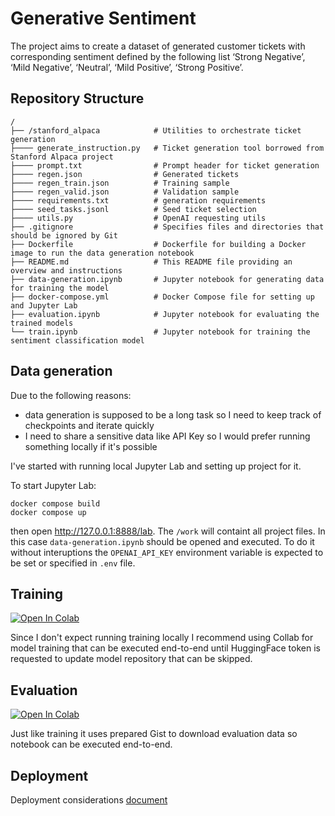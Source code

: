 # Generative Sentiment

The project aims to create a dataset of generated customer tickets with corresponding sentiment defined by the following list
‘Strong Negative’, ‘Mild Negative’, ‘Neutral’, ‘Mild Positive’, ‘Strong Positive’.

## Repository Structure

```plaintext
/
├── /stanford_alpaca            # Utilities to orchestrate ticket generation
├──── generate_instruction.py   # Ticket generation tool borrowed from Stanford Alpaca project
├──── prompt.txt                # Prompt header for ticket generation
├──── regen.json                # Generated tickets
├──── regen_train.json          # Training sample
├──── regen_valid.json          # Validation sample
├──── requirements.txt          # generation requirements
├──── seed_tasks.jsonl          # Seed ticket selection
├──── utils.py                  # OpenAI requesting utils
├── .gitignore                  # Specifies files and directories that should be ignored by Git
├── Dockerfile                  # Dockerfile for building a Docker image to run the data generation notebook
├── README.md                   # This README file providing an overview and instructions
├── data-generation.ipynb       # Jupyter notebook for generating data for training the model
├── docker-compose.yml          # Docker Compose file for setting up and Jupyter Lab
├── evaluation.ipynb            # Jupyter notebook for evaluating the trained models
└── train.ipynb                 # Jupyter notebook for training the sentiment classification model
```

## Data generation

Due to the following reasons:
- data generation is supposed to be a long task so I need to keep track of checkpoints and iterate quickly
- I need to share a sensitive data like API Key so I would prefer running something locally if it's possible

I've started with running local Jupyter Lab and setting up project for it. 

To start Jupyter Lab:
```shell
docker compose build
docker compose up
```
then open http://127.0.0.1:8888/lab. The `/work` will containt all project files. In this case `data-generation.ipynb` should be opened and executed.
To do it without interuptions the `OPENAI_API_KEY` environment variable is expected to be set or specified in `.env` file.

## Training

<a target="_blank" href="https://colab.research.google.com/github/lapaniku/generative-sentiment/blob/main/train.ipynb">
  <img src="https://colab.research.google.com/assets/colab-badge.svg" alt="Open In Colab"/>
</a>

Since I don't expect running training locally I recommend using Collab for model training that can be executed end-to-end until HuggingFace token is requested to update model repository that can be skipped. 

## Evaluation

<a target="_blank" href="https://colab.research.google.com/github/lapaniku/generative-sentiment/blob/main/evaluation.ipynb">
  <img src="https://colab.research.google.com/assets/colab-badge.svg" alt="Open In Colab"/>
</a>

Just like training it uses prepared Gist to download evaluation data so notebook can be executed end-to-end. 

## Deployment

Deployment considerations [document](DEPLOYMENT.md)